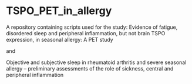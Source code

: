 # TSPO_PET_in_allergy
A repository containing scripts used for the study: Evidence of fatigue, disordered sleep and peripheral inflammation, but not brain TSPO expression, in seasonal allergy: A PET study

and

Objective and subjective sleep in rheumatoid arthritis and severe seasonal allergy – preliminary assessments of the role of sickness, central and peripheral inflammation

